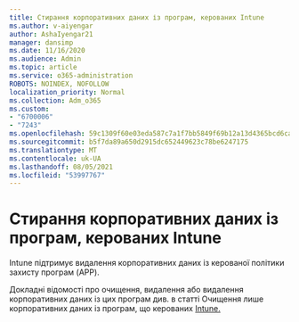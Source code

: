 ```yaml
---
title: Стирання корпоративних даних із програм, керованих Intune
ms.author: v-aiyengar
author: AshaIyengar21
manager: dansimp
ms.date: 11/16/2020
ms.audience: Admin
ms.topic: article
ms.service: o365-administration
ROBOTS: NOINDEX, NOFOLLOW
localization_priority: Normal
ms.collection: Adm_o365
ms.custom:
- "6700006"
- "7243"
ms.openlocfilehash: 59c1309f60e03eda587c7a1f7bb5849f69b12a13d4365bcd6ca4e862d0e53e2e
ms.sourcegitcommit: b5f7da89a650d2915dc652449623c78be6247175
ms.translationtype: MT
ms.contentlocale: uk-UA
ms.lasthandoff: 08/05/2021
ms.locfileid: "53997767"
---
```

# <a name="wipe-corporate-data-from-intune-managed-apps"></a>Стирання корпоративних даних із програм, керованих Intune

Intune підтримує видалення корпоративних даних із керованої політики захисту програм (APP). 

Докладні відомості про очищення, видалення або видалення корпоративних даних із цих програм див. в статті Очищення лише корпоративних даних із програм, що керованих [Intune.](https://docs.microsoft.com/mem/intune/apps/apps-selective-wipe)
